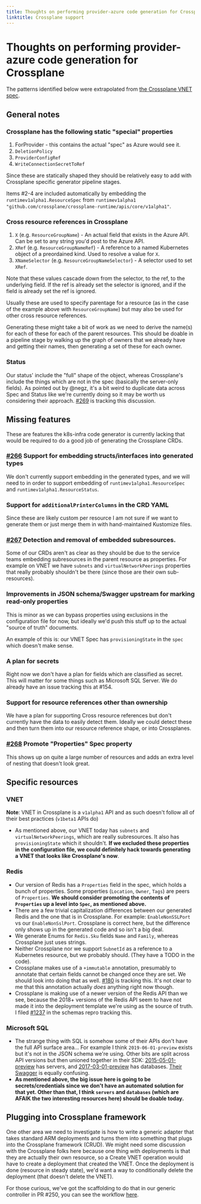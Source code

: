 ```yaml
---
title: Thoughts on performing provider-azure code generation for Crossplane
linktitle: Crossplane support
---
```

# Thoughts on performing provider-azure code generation for Crossplane

The patterns identified below were extrapolated from [the Crossplane VNET spec](https://github.com/crossplane/provider-azure/blob/master/config/crd/network.azure.crossplane.io_virtualnetworks.yaml).

## General notes

### Crossplane has the following static "special" properties
  1. ForProvider - this contains the actual "spec" as Azure would see it.
  2. `DeletionPolicy`
  3. `ProviderConfigRef`
  4. `WriteConnectionSecretToRef`

Since these are statically shaped they should be relatively easy to add with Crossplane specific generator pipeline stages. 

Items #2-4 are included automatically by embedding the  `runtimev1alpha1.ResourceSpec` from `runtimev1alpha1 "github.com/crossplane/crossplane-runtime/apis/core/v1alpha1"`.

### Cross resource references in Crossplane
1. `X` (e.g. `ResourceGroupName`) - An actual field that exists in the Azure API. Can be set to any string you'd post to the Azure API.
2. `XRef` (e.g. `ResourceGroupNameRef`) - A reference to a named Kubernetes object of a preordained kind. Used to resolve a value for `X`.
3. `XNameSelector` (e.g. `ResourceGroupNameSelector`) - A selector used to set `XRef`.

Note that these values cascade down from the selector, to the ref, to the underlying field. If the ref is already set the selector is ignored, 
and if the field is already set the ref is ignored.

Usually these are used to specify parentage for a resource (as in the case of the example above with `ResourceGroupName`) but may also be used for other
cross resource references.

Generating these might take a bit of work as we need to derive the name(s) for each of these for each of the parent resources. This should be doable 
in a pipeline stage by walking up the graph of owners that we already have and getting their names, then generating a set of these for each owner.

### Status 
Our status' include the "full" shape of the object, whereas Crossplane's include the things which are not in the spec (basically the server-only fields).
As pointed out by @negz, it's a bit weird to duplicate data across Spec and Status like we're currently doing so it may be worth us considering their approach.
[#269](https://github.com/Azure/k8s-infra/issues/269) is tracking this discussion.

## Missing features

These are features the k8s-infra code generator is currently lacking that would be required to do a good job of generating the Crossplane CRDs.

### [#266](https://github.com/Azure/k8s-infra/issues/266) Support for embedding structs/interfaces into generated types

We don't currently support embedding in the generated types, and we will need to in order to support 
embedding of `runtimev1alpha1.ResourceSpec` and `runtimev1alpha1.ResourceStatus`.

### Support for `additionalPrinterColumns` in the CRD YAML

Since these are likely custom per resource I am not sure if we want to generate them or just merge them in with hand-maintained Kustomize files.

### [#267](https://github.com/Azure/k8s-infra/issues/267) Detection and removal of embedded subresources.
Some of our CRDs aren't as clear as they should be due to the service teams embedding subresources in the parent resource as properties. For example on VNET
we have `subnets` and `virtualNetworkPeerings` properties that really probably shouldn't be there (since those are their own sub-resources).

### Improvements in JSON schema/Swagger upstream for marking read-only properties
This is minor as we can bypass properties using exclusions in the configuration file for now, but ideally we'd push this stuff up to the actual "source of truth" documents.

An example of this is: our VNET Spec has `provisioningState` in the `spec` which doesn't make sense.

### A plan for secrets
Right now we don't have a plan for fields which are classified as secret. This will matter for some things such as Microsoft SQL Server.
We do already have an issue tracking this at #154.

### Support for resource references other than ownership
We have a plan for supporting Cross resource references but don't currently have the data to easily detect them. Ideally we could detect these and then 
turn them into our resource reference shape, or into Crossplanes.

### [#268](https://github.com/Azure/k8s-infra/issues/268) Promote "Properties" Spec property
This shows up on quite a large number of resources and adds an extra level 
of nesting that doesn't look great.

## Specific resources

### VNET
**Note**: VNET in Crossplane is a `v1alpha1` API and as such doesn't follow all of their best practices (`v1beta1` APIs do)

- As mentioned above, our VNET today has `subnets` and `virtualNetworkPeerings`, which are really subresources. It also has `provisioningState` which it shouldn't.
  **If we excluded these properties in the configuration file, we could definitely hack towards generating a VNET that looks like Crossplane's now**.

### Redis

- Our version of Redis has a `Properties` field in the spec, which holds a bunch of properties. Some properties (`Location`, `Owner`, `Tags`) are peers of `Properties`.
**We should consider promoting the contents of `Properties` up a level into `Spec`, as mentioned above.** 
- There are a few trivial capitalization differences between our generated Redis and the one that is in Crossplane. For example: `EnableNonSSLPort` vs our `EnableNonSslPort`.
Crossplane is correct here, but the difference only shows up in the generated code and so isn't a big deal.
- We generate Enums for `Redis.Sku` fields `Name` and `Family`, whereas Crossplane just uses strings.
- Neither Crossplane nor we support `SubnetId` as a reference to a Kubernetes resource, but we probably should. (They have a TODO in the code).
- Crossplane makes use of a `+immutable` annotation, presumably to annotate that certain fields cannot be changed once they are set. We should look into doing that as well.
[#180](https://github.com/Azure/k8s-infra/issues/180) is tracking this. It's not clear to me that this annotation actually _does_ anything right now though.
- Crossplane is making use of a newer version of the Redis API than we see, because the 2018+ versions of the Redis API seem to have not made it into the
deployment template we're using as the source of truth. I filed [#1237](https://github.com/Azure/azure-resource-manager-schemas/issues/1237) in the schemas repro tracking this.

### Microsoft SQL

- The strange thing with SQL is somehow some of their APIs don't have the full API surface area... For example I think `2019-06-01-preview` exists but it's not in the JSON schema we're using. Other bits are split across API versions but then unioned together in their SDK:
[2015-05-01-preview](https://schema.management.azure.com/schemas/2015-05-01-preview/Microsoft.Sql.json#/resourceDefinitions) has servers, and [2017-03-01-preview](https://schema.management.azure.com/schemas/2017-03-01-preview/Microsoft.Sql.json#/resourceDefinitions) has databases.
[Their Swagger](https://github.com/Azure/azure-rest-api-specs/tree/master/specification/sql/resource-manager/Microsoft.Sql) is equally confusing.
- **As mentioned above, the big issue here is going to be secrets/credentials since we don't have an automated solution for that yet. Other than that, I think `servers` and `databases` (which are AFAIK the two interesting resources here) should be doable today.**

## Plugging into Crossplane framework
One other area we need to investigate is how to write a generic adapter that takes standard ARM deployments and turns them into something that plugs into the Crossplane framework (CRUD). We might need some discussion with the Crossplane folks here because one thing with deployments is that they are actually their own resource, so a Create VNET operation would have to
create a deployment that created the VNET. Once the deployment is done (resource in steady state), we'd want a way to conditionally delete the deployment (that doesn't delete the VNET). 

For those curious, we've got the scaffolding to do that in our generic controller in PR #250, you can see the workflow [here](https://github.com/Azure/k8s-infra/pull/250/files#diff-043a497af8a3c32ba21f705feaa1d3dcR222).
